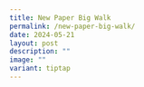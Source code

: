 ```yaml
---
title: New Paper Big Walk
permalink: /new-paper-big-walk/
date: 2024-05-21
layout: post
description: ""
image: ""
variant: tiptap
---
```

